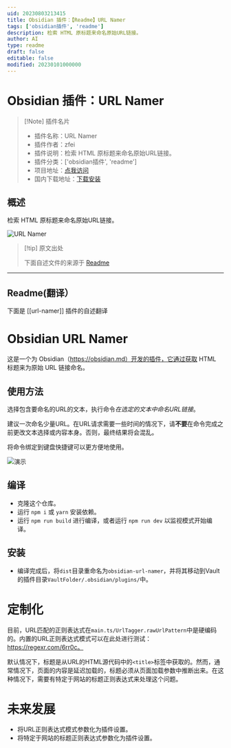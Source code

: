 ```yaml
---
uid: 20230803213415
title: Obsidian 插件：【Readme】URL Namer
tags: ['obsidian插件', 'readme']
description: 检索 HTML 原标题来命名原始URL链接。
author: AI
type: readme
draft: false
editable: false
modified: 20230101000000
---
```


# Obsidian 插件：URL Namer

> [!Note] 插件名片
> - 插件名称：URL Namer
> - 插件作者：zfei
> - 插件说明：检索 HTML 原标题来命名原始URL链接。
> - 插件分类：['obsidian插件', 'readme']
> - 项目地址：[点我访问](https://github.com/zfei/obsidian-url-namer)
> - 国内下载地址：[下载安装](https://pkmer.cn/products/plugin/pluginMarket/?url-namer)

## 概述

检索 HTML 原标题来命名原始URL链接。

![URL Namer](https://cdn.pkmer.cn/covers/url-namer.gif!pkmer)

> [!tip] 原文出处
> 
>下面自述文件的来源于 [Readme](https://ghproxy.net/https://raw.githubusercontent.com/zfei/obsidian-url-namer/master/README.md)
> 

---

## Readme(翻译）

下面是 [[url-namer]] 插件的自述翻译



# Obsidian URL Namer

这是一个为 Obsidian（https://obsidian.md）开发的插件，它通过获取 HTML 标题来为原始 URL 链接命名。

## 使用方法

选择包含要命名的URL的文本，执行命令*在选定的文本中命名URL链接*。

建议一次命名少量URL。在URL请求需要一些时间的情况下，请**不要**在命令完成之前更改文本选择或内容本身。否则，最终结果将会混乱。

将命令绑定到键盘快捷键可以更方便地使用。

![演示](demo/url-namer-demo.gif)

## 编译

- 克隆这个仓库。
- 运行 `npm i` 或 `yarn` 安装依赖。
- 运行 `npm run build` 进行编译，或者运行 `npm run dev` 以监视模式开始编译。

## 安装

- 编译完成后，将`dist`目录重命名为`obsidian-url-namer`，并将其移动到Vault的插件目录`VaultFolder/.obsidian/plugins/`中。

# 定制化

目前，URL匹配的正则表达式在`main.ts/UrlTagger.rawUrlPattern`中是硬编码的。内置的URL正则表达式模式可以在此处进行测试：https://regexr.com/6rr0c。

默认情况下，标题是从URL的HTML源代码中的`<title>`标签中获取的。然而，通常情况下，页面的内容是延迟加载的，标题必须从页面加载参数中推断出来。在这种情况下，需要有特定于网站的标题正则表达式来处理这个问题。

# 未来发展

- 将URL正则表达式模式参数化为插件设置。
- 将特定于网站的标题正则表达式参数化为插件设置。



